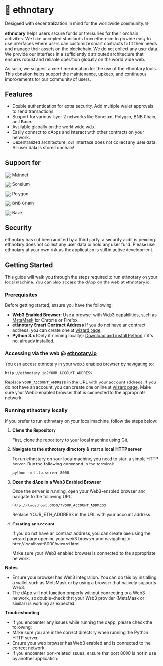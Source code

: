 # 🐘 ethnotary 

Designed with decentralization in mind for the worldwide community. 🌐

**ethnotary** helps users secure funds or treasuries for their onchain activities. We take accepted standards from ethereum to provide easy to use interfaces where users can customize smart contracts to fit their needs and manage their assets on the blockchain. We do not collect any user data. We provide our interface in a sufficiently distributed architecture that ensures robust and reliable operation globally on the world wide web.

As such, we suggest a one-time donation for the use of the ethnotary tools. This donation helps support the maintenance, upkeep, and continuous improvements for our community of users.


## Features

- Double authentication for extra security. Add multiple wallet approvals to send transactions. 
- Support for various layer 2 networks like Soneium, Polygon, BNB Chain, and Base.
- Available globally on the world wide web.
- Easily connect to dApps and interact with other contracts on your network.
- Decentralized architecture, our interface does not collect any user data. All user data is stored onchain!


## Support for 

<img align="left" width="20" height="20" src="https://cryptologos.cc/logos/ethereum-eth-logo.svg?v=035" alt="Mainnet">Mainnet

<img align="left" width="20" height="20" src="https://upload.wikimedia.org/wikipedia/commons/c/ca/Sony_logo.svg" alt="Soneium">Soneium

<img align="left" width="20" height="20" src="https://cryptologos.cc/logos/polygon-matic-logo.svg?v=035" alt="Polygon">Polygon

<img align="left" width="20" height="20" src="https://cryptologos.cc/logos/bnb-bnb-logo.svg?v=035" alt="BNB Chain">BNB Chain

<img align="left" width="20" height="20" src="https://github.com/base-org/brand-kit/blob/main/logo/in-product/Base_Network_Logo.svg" alt="Base">Base

## Security

ethnotary has not been audited by a third party, a security audit is pending. ethnotary does not collect any user data or hold any user fund. Please use ethnotary at your own risk as the application is still in active development. 

## Getting Started

This guide will walk you through the steps required to run ethnotary on your local machine. You can also access the dApp on the web at [ethnotary.io](http://ethnotary.io).

### Prerequisites

Before getting started, ensure you have the following:

- **Web3 Enabled Browser**: Use a browser with Web3 capabilities, such as [MetaMask](https://metamask.io/) for Chrome or Firefox.
- **ethnotary Smart Contract Address** If you do not have an contract address, you can create one at [wizard page](https://ethnotary.io/wizard.html).
- **Python 3.x** (Only if running locally): [Download and install Python](https://www.python.org/downloads/) if it's not already installed.


### Accessing via the web @  [ethnotary.io](http://ethnotary.io)

You can access ethnotary in your web3 enabled browser by navigating to:

```http://ethnotary.io?YOUR_ACCOUNT_ADDRESS```

Replace `YOUR_ACCOUNT_ADDRESS` in the URL with your account address. If you do not have an account, you can create one online at [wizard page](http://ethnotary.io/wizard.html). Make sure your Web3-enabled browser that is connected to the appropriate network.


### Running ethnotary locally

If you prefer to run ethnotary on your local machine, follow the steps below:

1. **Clone the Repository**

   First, clone the repository to your local machine using Git.

2. **Navigate to the ethnotary directory & start a local HTTP server**

   To run ethnotary on your local machine, you need to start a simple HTTP server. Run the following command in the terminal:

   ```python -m http.server 8000```

3. **Open the dApp in a Web3 Enabled Browser**

   Once the server is running, open your Web3-enabled browser and navigate to the following URL:

   ```http://localhost:8000/?YOUR_ACCOUNT_ADDRESS```

   Replace YOUR_ETH_ADDRESS in the URL with your account address.

4. **Creating an account**

   If you do not have an contract address, you can create one using the wizard page opening your web3 browser and navigating to: http://localhost:8000/wizard.html

   Make sure your Web3 enabled browser is connected to the appropriate network.



**Notes**
- Ensure your browser has Web3 integration. You can do this by installing a wallet such as MetaMask or by using a browser that natively supports Web3.
- The dApp will not function properly without connecting to a Web3 network, so double-check that your Web3 provider (MetaMask or similar) is working as expected.

**Troubleshooting**
- If you encounter any issues while running the dApp, please check the following:
- Make sure you are in the correct directory when running the Python HTTP server.
- Ensure your web browser has Web3 enabled and is connected to the correct network.
- If you encounter port-related issues, ensure that port 8000 is not in use by another application.


